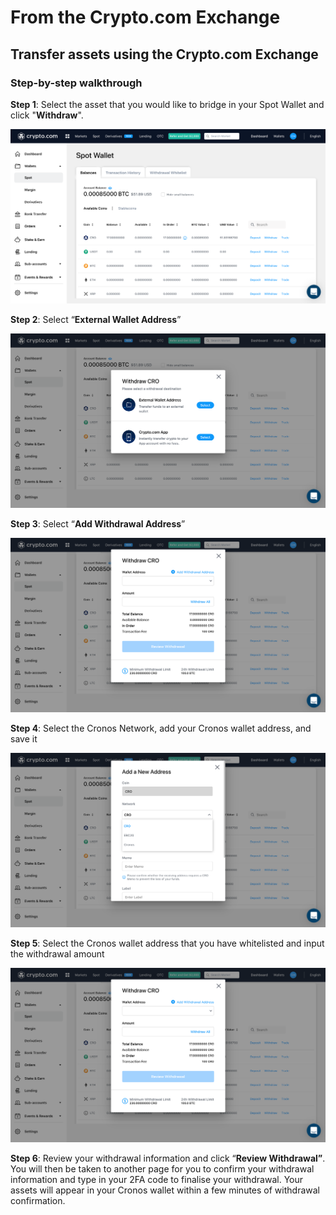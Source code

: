 # From the Crypto.com Exchange

## Transfer assets using the Crypto.com Exchange

### Step-by-step walkthrough

**Step 1**: Select the asset that you would like to bridge in your Spot Wallet and click "**Withdraw**".

![centered image](../assets/cdcex1.png)

**Step 2**: Select “**External Wallet Address**”

![centered image](../assets/cdcex2.png)

**Step 3**: Select “**Add Withdrawal Address**”

![centered image](<../assets/cdcex3 (1) (1) (1) (1) (1) (1).png>)

**Step 4**: Select the Cronos Network, add your Cronos wallet address, and save it

![centered image](../assets/cdcex4.png)

**Step 5**: Select the Cronos wallet address that you have whitelisted and input the withdrawal amount

![centered image](<../assets/cdcex3 (1) (1) (1) (1) (1).png>)

**Step 6**: Review your withdrawal information and click “**Review Withdrawal”**. You will then be taken to another page for you to confirm your withdrawal information and type in your 2FA code to finalise your withdrawal. Your assets will appear in your Cronos wallet within a few minutes of withdrawal confirmation.
